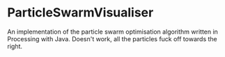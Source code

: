 # ParticleSwarmVisualiser

An implementation of the particle swarm optimisation algorithm written in Processing with Java. Doesn't work, all
the particles fuck off towards the right.

